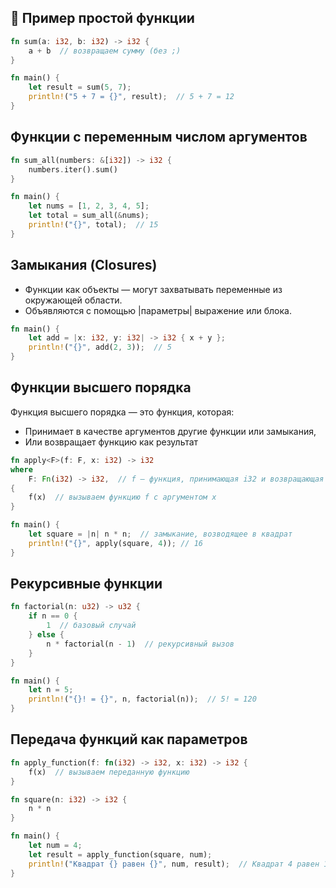 ## 📝 Пример простой функции

````rust
fn sum(a: i32, b: i32) -> i32 {
    a + b  // возвращаем сумму (без ;)
}

fn main() {
    let result = sum(5, 7);
    println!("5 + 7 = {}", result);  // 5 + 7 = 12
}
````

## Функции с переменным числом аргументов

````rust
fn sum_all(numbers: &[i32]) -> i32 {
    numbers.iter().sum()
}

fn main() {
    let nums = [1, 2, 3, 4, 5];
    let total = sum_all(&nums);
    println!("{}", total);  // 15
}
````

## Замыкания (Closures)

- Функции как объекты — могут захватывать переменные из окружающей области.
- Объявляются с помощью |параметры| выражение или блока.

````rust
fn main() {
    let add = |x: i32, y: i32| -> i32 { x + y };
    println!("{}", add(2, 3));  // 5
}
````

## Функции высшего порядка

Функция высшего порядка — это функция, которая:
- Принимает в качестве аргументов другие функции или замыкания,
- Или возвращает функцию как результат

````rust
fn apply<F>(f: F, x: i32) -> i32 
where
    F: Fn(i32) -> i32,  // f — функция, принимающая i32 и возвращающая i32
{
    f(x)  // вызываем функцию f с аргументом x
}

fn main() {
    let square = |n| n * n;  // замыкание, возводящее в квадрат
    println!("{}", apply(square, 4)); // 16
}
````

## Рекурсивные функции

````rust
fn factorial(n: u32) -> u32 {
    if n == 0 {
        1  // базовый случай
    } else {
        n * factorial(n - 1)  // рекурсивный вызов
    }
}

fn main() {
    let n = 5;
    println!("{}! = {}", n, factorial(n));  // 5! = 120
}
````

## Передача функций как параметров

````rust
fn apply_function(f: fn(i32) -> i32, x: i32) -> i32 {
    f(x)  // вызываем переданную функцию
}

fn square(n: i32) -> i32 {
    n * n
}

fn main() {
    let num = 4;
    let result = apply_function(square, num);
    println!("Квадрат {} равен {}", num, result);  // Квадрат 4 равен 16
}
````

